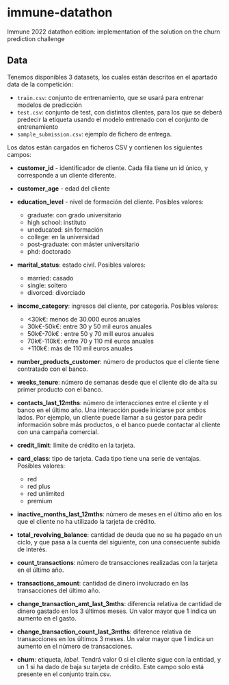 # immune-datathon
Immune 2022 datathon edition: implementation of the solution on the churn prediction challenge


## Data

Tenemos disponibles 3 datasets, los cuales están descritos en el apartado data de la competición:

- ``train.csv``: conjunto de entrenamiento, que se usará para entrenar modelos de predicción
- ``test.csv``: conjunto de test, con distintos clientes, para los que se deberá predecir la etiqueta usando el modelo entrenado con el conjunto de entrenamiento
- ``sample_submission.csv``: ejemplo de fichero de entrega. 

Los datos están cargados en ficheros CSV y contienen los siguientes campos:

- **customer_id** - identificador de cliente. Cada fila tiene un id único, y corresponde a un cliente diferente.
- **customer_age** - edad del cliente
- **education_level** - nivel de formación del cliente. Posibles valores:
	- graduate: con grado universitario
	- high school: instituto
	- uneducated: sin formación
	- college: en la universidad
	- post-graduate: con máster universitario
	- phd: doctorado
- **marital_status**: estado civil. Posibles valores:
	- married: casado
	- single: soltero
	- divorced: divorciado
- **income_category**: ingresos del cliente, por categoría. Posibles valores:
	- <30k€: menos de 30.000 euros anuales
	- 30k€-50k€: entre 30 y 50 mil euros anuales
	- 50k€-70k€ : entre 50 y 70 mill euros anuales
	- 70k€-110k€: entre 70 y 110 mil euros anuales
	- +110k€: más de 110 mil euros anuales
- **number_products_customer**: número de productos que el cliente tiene contratado con el banco.
- **weeks_tenure**: número de semanas desde que el cliente dio de alta su primer producto con el banco.
- **contacts_last_12mths**: número de interacciones entre el cliente y el banco en el último año. Una interacción puede iniciarse por ambos lados. Por ejemplo, un cliente puede llamar a su gestor para pedir información sobre más productos, o el banco puede contactar al cliente con una campaña comercial.
- **credit_limit**: límite de crédito en la tarjeta.
- **card_class**: tipo de tarjeta. Cada tipo tiene una serie de ventajas. Posibles valores:
	- red
	- red plus
	- red unlimited
	- premium
- **inactive_months_last_12mths**: número de meses en el último año en los que el cliente no ha utilizado la tarjeta de crédito.
- **total_revolving_balance**: cantidad de deuda que no se ha pagado en un ciclo, y que pasa a la cuenta del siguiente, con una consecuente subida de interés.
- **count_transactions**: número de transacciones realizadas con la tarjeta en el último año.
- **transactions_amount**: cantidad de dinero involucrado en las transacciones del último año.
- **change_transaction_amt_last_3mths**: diferencia relativa de cantidad de dinero gastado en los 3 últimos meses. Un valor mayor que 1 indica un aumento en el gasto.
- **change_transaction_count_last_3mths**: diference relativa de transacciones en los últimos 3 meses. Un valor mayor que 1 indica un aumento en el número de transacciones.

- **churn**: etiqueta, _label_. Tendrá valor 0 si el cliente sigue con la entidad, y un 1 si ha dado de baja su tarjeta de crédito. Este campo solo está presente en el conjunto train.csv.